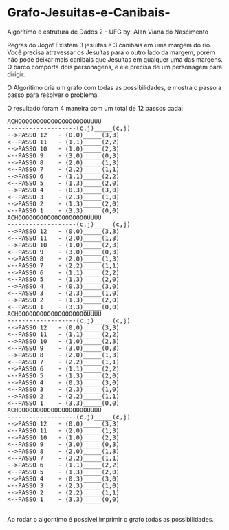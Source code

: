 # Grafo-Jesuitas-e-Canibais-
Algorítimo e estrutura de Dados 2 - UFG
by: Alan Viana do Nascimento

Regras do Jogo!
Existem 3 jesuitas e 3 canibais em uma margem do rio.
Você precisa atravessar os Jesuítas para o outro lado da margem, porém não pode deixar mais canibais que Jesuítas em qualquer uma das margens. O barco comporta dois personagens, e ele precisa de um personagem para dirigir.

O Algoritimo cria um grafo com todas as possibilidades, e mostra o passo a passo para resolver o problema.

O resultado foram 4 maneira com um total de 12 passos cada:
<pre>ACHOOOOOOOOOOOOOOOOOOOUUUU
-------------------(c,j)_____(c,j)
--&gt;PASSO 12	 - (0,0)_____(3,3)
&lt;--PASSO 11	 - (1,1)_____(2,2)
--&gt;PASSO 10	 - (1,0)_____(2,3)
&lt;--PASSO 9	 - (3,0)_____(0,3)
--&gt;PASSO 8	 - (2,0)_____(1,3)
&lt;--PASSO 7	 - (2,2)_____(1,1)
--&gt;PASSO 6	 - (1,1)_____(2,2)
&lt;--PASSO 5	 - (1,3)_____(2,0)
--&gt;PASSO 4	 - (0,3)_____(3,0)
&lt;--PASSO 3	 - (2,3)_____(1,0)
--&gt;PASSO 2	 - (1,3)_____(2,0)
&lt;--PASSO 1	 - (3,3)_____(0,0)
ACHOOOOOOOOOOOOOOOOOOOUUUU
-------------------(c,j)_____(c,j)
--&gt;PASSO 12	 - (0,0)_____(3,3)
&lt;--PASSO 11	 - (2,0)_____(1,3)
--&gt;PASSO 10	 - (1,0)_____(2,3)
&lt;--PASSO 9	 - (3,0)_____(0,3)
--&gt;PASSO 8	 - (2,0)_____(1,3)
&lt;--PASSO 7	 - (2,2)_____(1,1)
--&gt;PASSO 6	 - (1,1)_____(2,2)
&lt;--PASSO 5	 - (1,3)_____(2,0)
--&gt;PASSO 4	 - (0,3)_____(3,0)
&lt;--PASSO 3	 - (2,3)_____(1,0)
--&gt;PASSO 2	 - (1,3)_____(2,0)
&lt;--PASSO 1	 - (3,3)_____(0,0)
ACHOOOOOOOOOOOOOOOOOOOUUUU
-------------------(c,j)_____(c,j)
--&gt;PASSO 12	 - (0,0)_____(3,3)
&lt;--PASSO 11	 - (1,1)_____(2,2)
--&gt;PASSO 10	 - (1,0)_____(2,3)
&lt;--PASSO 9	 - (3,0)_____(0,3)
--&gt;PASSO 8	 - (2,0)_____(1,3)
&lt;--PASSO 7	 - (2,2)_____(1,1)
--&gt;PASSO 6	 - (1,1)_____(2,2)
&lt;--PASSO 5	 - (1,3)_____(2,0)
--&gt;PASSO 4	 - (0,3)_____(3,0)
&lt;--PASSO 3	 - (2,3)_____(1,0)
--&gt;PASSO 2	 - (2,2)_____(1,1)
&lt;--PASSO 1	 - (3,3)_____(0,0)
ACHOOOOOOOOOOOOOOOOOOOUUUU
-------------------(c,j)_____(c,j)
--&gt;PASSO 12	 - (0,0)_____(3,3)
&lt;--PASSO 11	 - (2,0)_____(1,3)
--&gt;PASSO 10	 - (1,0)_____(2,3)
&lt;--PASSO 9	 - (3,0)_____(0,3)
--&gt;PASSO 8	 - (2,0)_____(1,3)
&lt;--PASSO 7	 - (2,2)_____(1,1)
--&gt;PASSO 6	 - (1,1)_____(2,2)
&lt;--PASSO 5	 - (1,3)_____(2,0)
--&gt;PASSO 4	 - (0,3)_____(3,0)
&lt;--PASSO 3	 - (2,3)_____(1,0)
--&gt;PASSO 2	 - (2,2)_____(1,1)
&lt;--PASSO 1	 - (3,3)_____(0,0)

</pre>

Ao rodar o algoritimo é possivel imprimir o grafo todas as possibilidades.
